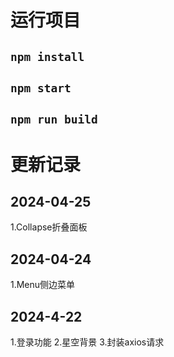 # 运行项目

## `npm install`

## `npm start`

## `npm run build`

# 更新记录

## 2024-04-25
1.Collapse折叠面板

## 2024-04-24
1.Menu侧边菜单


## 2024-4-22
1.登录功能
2.星空背景
3.封装axios请求


